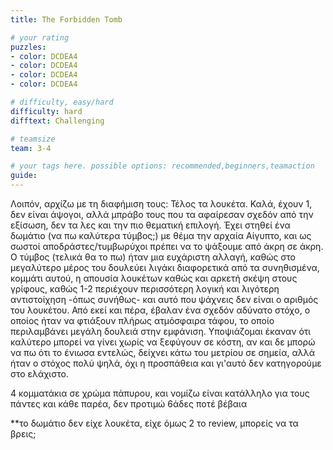 ```yaml
---
title: The Forbidden Tomb

# your rating
puzzles:
- color: DCDEA4
- color: DCDEA4
- color: DCDEA4
- color: DCDEA4

# difficulty, easy/hard
difficulty: hard
difftext: Challenging

# teamsize
team: 3-4

# your tags here. possible options: recommended,beginners,teamaction
guide:
---
```


Λοιπόν, αρχίζω με τη διαφήμιση τους: Τέλος τα λουκέτα. Καλά, έχουν 1, δεν είναι άψογοι, αλλά μπράβο τους που τα αφαίρεσαν σχεδόν από την εξίσωση, δεν τα λες και την πιο θεματική επιλογή.
Έχει στηθεί ένα δωμάτιο (να πω καλύτερα τύμβος;) με θέμα την αρχαία Αίγυπτο, και ως σωστοί αποδράστες/τυμβωρύχοι πρέπει να το ψάξουμε από άκρη σε άκρη. Ο τύμβος (τελικά θα το πω) ήταν μια ευχάριστη αλλαγή, καθώς στο μεγαλύτερο μέρος του δουλεύει λιγάκι διαφορετικά από τα συνηθισμένα, κομμάτι αυτού, η απουσία λουκέτων καθώς και αρκετή σκέψη στους γρίφους, καθώς 1-2 περιέχουν περισσότερη λογική και λιγότερη αντιστοίχηση -όπως συνήθως- και αυτό που ψάχνεις δεν είναι ο αριθμός του λουκέτου.
Από εκεί και πέρα, έβαλαν ένα σχεδόν αδύνατο στόχο, ο οποίος ήταν να φτιάξουν πλήρως ατμόσφαιρα τάφου, το οποίο περιλαμβάνει μεγάλη δουλειά στην εμφάνιση. Υποψιάζομαι έκαναν ότι καλύτερο μπορεί να γίνει χωρίς να ξεφύγουν σε κόστη, αν και δε μπορώ να πω ότι το ένιωσα εντελώς, δείχνει κάτω του μετρίου σε σημεία, αλλά ήταν ο στόχος πολύ ψηλά, όχι η προσπάθεια και γι'αυτό δεν κατηγορούμε στο ελάχιστο.

4 κομματάκια σε χρώμα πάπυρου, και νομίζω είναι κατάλληλο για τους πάντες και κάθε παρέα, δεν προτιμώ 6άδες ποτέ βέβαια

\*\*το δωμάτιο δεν είχε λουκέτα, είχε όμως 2 το review, μπορείς να τα βρεις;
